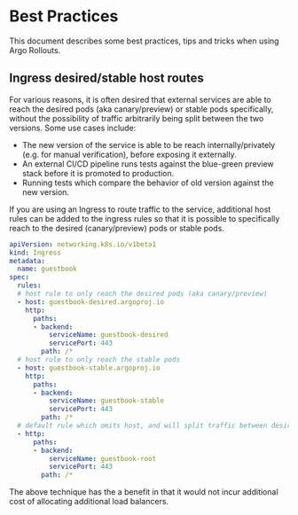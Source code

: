 # Best Practices

This document describes some best practices, tips and tricks when using Argo Rollouts.

## Ingress desired/stable host routes

For various reasons, it is often desired that external services are able to reach the
desired pods (aka canary/preview) or stable pods specifically, without the possibility of traffic
arbitrarily being split between the two versions. Some use cases include:

* The new version of the service is able to be reach internally/privately (e.g. for manual verification),
  before exposing it externally.
* An external CI/CD pipeline runs tests against the blue-green preview stack before it is
  promoted to production.
* Running tests which compare the behavior of old version against the new version.

If you are using an Ingress to route traffic to the service, additional host rules can be added
to the ingress rules so that it is possible to specifically reach to the desired (canary/preview)
pods or stable pods.

```yaml
apiVersion: networking.k8s.io/v1beta1
kind: Ingress
metadata:
  name: guestbook
spec:
  rules:
  # host rule to only reach the desired pods (aka canary/preview)
  - host: guestbook-desired.argoproj.io
    http:
      paths:
      - backend:
          serviceName: guestbook-desired
          servicePort: 443
        path: /*
  # host rule to only reach the stable pods
  - host: guestbook-stable.argoproj.io
    http:
      paths:
      - backend:
          serviceName: guestbook-stable
          servicePort: 443
        path: /*
  # default rule which omits host, and will split traffic between desired vs. stable
  - http:
      paths:
      - backend:
          serviceName: guestbook-root
          servicePort: 443
        path: /*
```

The above technique has the a benefit in that it would not incur additional cost of allocating
additional load balancers.